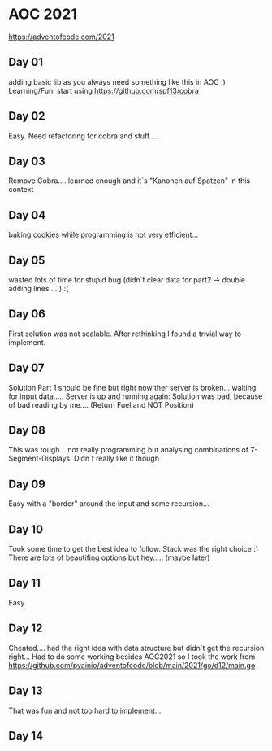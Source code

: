 # AOC 2021

https://adventofcode.com/2021

## Day 01

adding basic lib as you always need something like this in AOC :)
Learning/Fun: start using https://github.com/spf13/cobra 

## Day 02

Easy. Need refactoring for cobra and stuff....

## Day 03

Remove Cobra.... learned enough and it´s "Kanonen auf Spatzen" in this context

## Day 04

baking cookies while programming is not very efficient...

## Day 05

wasted lots of time for stupid bug (didn´t clear data for part2 -> double adding lines ....) :(

## Day 06

First solution was not scalable. After rethinking I found a trivial way to implement.

## Day 07

Solution Part 1 should be fine but right now ther server is broken... waiting for input data.....
Server is up and running again: Solution was bad, because of bad reading by me.... (Return Fuel and NOT Position)

## Day 08

This was tough... not really programming but analysing combinations of 7-Segment-Displays.
Didn´t really like it though

## Day 09

Easy with a "border" around the input and some recursion...

## Day 10

Took some time to get the best idea to follow. Stack was the right choice :)
There are lots of beautifing options but hey..... (maybe later)

## Day 11

Easy

## Day 12

Cheated.... had the right idea with data structure but didn´t get the recursion right...
Had to do some working besides AOC2021 so I took the work from https://github.com/pvainio/adventofcode/blob/main/2021/go/d12/main.go 

## Day 13

That was fun and not too hard to implement...

## Day 14